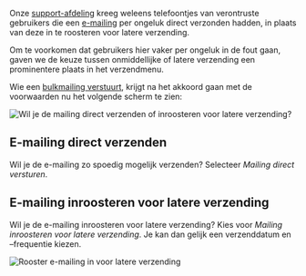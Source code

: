 Onze
[support-afdeling](https://www.copernica.com/nl/blog/ondersteuning "Copernica-support")
kreeg weleens telefoontjes van verontruste gebruikers die een
[e-mailing](https://www.copernica.com/nl/functies/e-mailings/maak-zelf-slimme-e-mailings "Maak zelf slimme e-mailings")
per ongeluk direct verzonden hadden, in plaats van deze in te roosteren
voor latere verzending.

Om te voorkomen dat gebruikers hier vaker per ongeluk in de fout gaan,
gaven we de keuze tussen onmiddellijke of latere verzending een
prominentere plaats in het verzendmenu.

Wie een [bulkmailing
verstuurt](https://www.copernica.com/nl/ondersteuning/bulkmailing-versturen-een-snelle-checklist "Bulkmailing versturen"),
krijgt na het akkoord gaan met de voorwaarden nu het volgende scherm te
zien:

![Wil je de mailing direct verzenden of inroosteren voor latere
verzending?](../images/inroosteren-direct-verzenden.png "Wil je de mailing direct verzenden of inroosteren voor latere verzending?")

E-mailing direct verzenden
--------------------------

Wil je de e-mailing zo spoedig mogelijk verzenden? Selecteer *Mailing
direct versturen*.

E-mailing inroosteren voor latere verzending
--------------------------------------------

Wil je de e-mailing inroosteren voor latere verzending? Kies voor
*Mailing inroosteren voor latere verzending*. Je kan dan gelijk een
verzenddatum en –frequentie kiezen.

![Rooster e-mailing in voor latere
verzending](../images/mailing-inroosteren-copernica.png "Rooster e-mailing in voor latere verzending")
